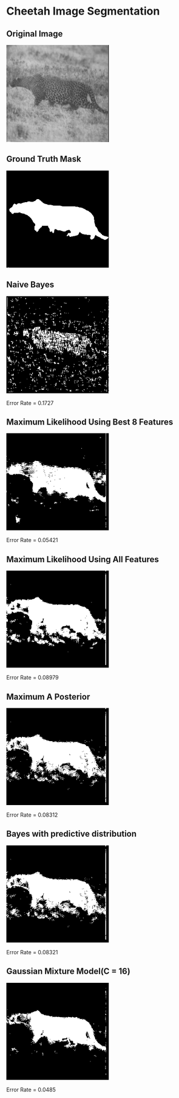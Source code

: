 # Cheetah Image Segmentation

## Original Image
![title](images/cheetah.bmp)

## Ground Truth Mask
![title](images/cheetah_mask.bmp)

## Naive Bayes
![title](images/naive_bayes.png)

Error Rate = 0.1727

## Maximum Likelihood Using Best 8 Features
![title](images/ml_best_8_features.png)

Error Rate = 0.05421


## Maximum Likelihood Using All Features
![title](images/ml_64_features.png)

Error Rate = 0.08979

## Maximum A Posterior 
![title](images/map.png)

Error Rate = 0.08312


## Bayes with predictive distribution
![title](images/pd.png)

Error Rate = 0.08321

## Gaussian Mixture Model(C = 16)
![title](images/gmm.png)

Error Rate = 0.0485

